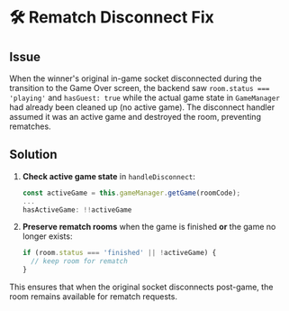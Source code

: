 # 🛠️ Rematch Disconnect Fix

## Issue
When the winner's original in-game socket disconnected during the transition to the Game Over screen, the backend saw `room.status === 'playing'` and `hasGuest: true` while the actual game state in `GameManager` had already been cleaned up (no active game). The disconnect handler assumed it was an active game and destroyed the room, preventing rematches.

## Solution
1. **Check active game state** in `handleDisconnect`:
   ```js
   const activeGame = this.gameManager.getGame(roomCode);
   ...
   hasActiveGame: !!activeGame
   ```

2. **Preserve rematch rooms** when the game is finished **or** the game no longer exists:
   ```js
   if (room.status === 'finished' || !activeGame) {
     // keep room for rematch
   }
   ```

This ensures that when the original socket disconnects post-game, the room remains available for rematch requests.

